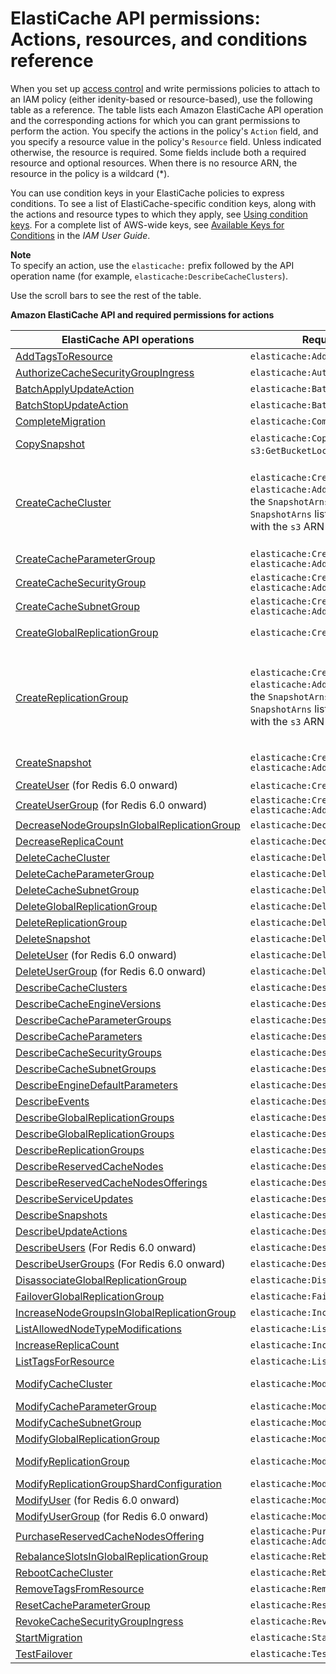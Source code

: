 # ElastiCache API permissions: Actions, resources, and conditions reference<a name="IAM.APIReference"></a>

When you set up [access control](IAM.md) and write permissions policies to attach to an IAM policy \(either idenity\-based or resource\-based\), use the following table as a reference\. The table lists each Amazon ElastiCache API operation and the corresponding actions for which you can grant permissions to perform the action\. You specify the actions in the policy's `Action` field, and you specify a resource value in the policy's `Resource` field\. Unless indicated otherwise, the resource is required\. Some fields include both a required resource and optional resources\. When there is no resource ARN, the resource in the policy is a wildcard \(\*\)\.

You can use condition keys in your ElastiCache policies to express conditions\. To see a list of ElastiCache\-specific condition keys, along with the actions and resource types to which they apply, see [Using condition keys](IAM.ConditionKeys.md)\. For a complete list of AWS\-wide keys, see [Available Keys for Conditions](https://docs.aws.amazon.com/IAM/latest/UserGuide/reference_policies_elements.html#AvailableKeys) in the *IAM User Guide*\.

**Note**  
To specify an action, use the `elasticache:` prefix followed by the API operation name \(for example, `elasticache:DescribeCacheClusters`\)\.

Use the scroll bars to see the rest of the table\.


**Amazon ElastiCache API and required permissions for actions**  

| ElastiCache API operations | Required permissions \(API actions\) | Resources  | 
| --- | --- | --- | 
|  [AddTagsToResource](https://docs.aws.amazon.com/AmazonElastiCache/latest/APIReference/API_AddTagsToResource.html) | `elasticache:AddTagsToResource` | \(Optional\) Cluster, snapshot | 
|  [AuthorizeCacheSecurityGroupIngress](https://docs.aws.amazon.com/AmazonElastiCache/latest/APIReference/API_AuthorizeCacheSecurityGroupIngress.html) | `elasticache:AuthorizeCacheSecurityGroupIngress` | Security group | 
|  [BatchApplyUpdateAction](https://docs.aws.amazon.com/AmazonElastiCache/latest/APIReference/API_BatchApplyUpdateAction.html) |   `elasticache:BatchApplyUpdateAction` |  \(Optional\) Cluster, replication group | 
| [BatchStopUpdateAction](https://docs.aws.amazon.com/AmazonElastiCache/latest/APIReference/API_BatchStopUpdateAction.html) |   `elasticache:BatchStopUpdateAction` |  \(Optional\) Cluster, replication group | 
| [CompleteMigration](https://docs.aws.amazon.com/AmazonElastiCache/latest/APIReference/API_CompleteMigration.html) |   `elasticache:CompleteMigration` |  \(Optional\) Cluster, replication group | 
|  [CopySnapshot](https://docs.aws.amazon.com/AmazonElastiCache/latest/APIReference/API_CopySnapshot.html) |  `elasticache:CopySnapshot` `elasticache:AddTagsToResource` `s3:GetBucketLocation` `s3:ListAllMyBuckets` |  Snapshot \(Source, Target\) \* \* | 
|  [CreateCacheCluster](https://docs.aws.amazon.com/AmazonElastiCache/latest/APIReference/API_CreateCacheCluster.html) |  `elasticache:CreateCacheCluster` `elasticache:AddTagsToResource` `s3:GetObject`  If you use the `SnapshotArns` parameter, each member of the `SnapshotArns` list requires its own `s3:GetObject` permission with the `s3` ARN as its resource\.  |  Parameter group\. \(Optional\) Cache cluster, Replication group, Snapshot, Security group Ids and Subnet group `arn:aws:s3:::my_bucket/snapshot1.rdb` Where *my\_bucket*/*snapshot1* is an S3 bucket and snapshot that you want to create the cache cluster from\. | 
|  [CreateCacheParameterGroup](https://docs.aws.amazon.com/AmazonElastiCache/latest/APIReference/API_CreateCacheParameterGroup.html) | `elasticache:CreateCacheParameterGroup` `elasticache:AddTagsToResource` | Parameter group | 
|  [CreateCacheSecurityGroup](https://docs.aws.amazon.com/AmazonElastiCache/latest/APIReference/API_CreateCacheSecurityGroup.html) | `elasticache:CreateCacheSecurityGroup` `elasticache:AddTagsToResource` | Security group | 
|  [CreateCacheSubnetGroup](https://docs.aws.amazon.com/AmazonElastiCache/latest/APIReference/API_CreateCacheSubnetGroup.html) | `elasticache:CreateCacheSubnetGroup` `elasticache:AddTagsToResource` | Subnet group | 
|  [CreateGlobalReplicationGroup](https://docs.aws.amazon.com/AmazonElastiCache/latest/APIReference/API_CreateGlobalReplicationGroup.html) |  `elasticache:CreateGlobalReplicationGroup` | Global replication group, replication group | 
|  [CreateReplicationGroup](https://docs.aws.amazon.com/AmazonElastiCache/latest/APIReference/API_CreateReplicationGroup.html) |  `elasticache:CreateReplicationGroup` `elasticache:AddTagsToResource` `s3:GetObject`  If you use the `SnapshotArns` parameter, each member of the `SnapshotArns` list requires its own `s3:GetObject` permission with the `s3` ARN as its resource\.  |  Parameter group\. \(Optional\) Replication group, Snapshot, Subnet group, Global Replication Group, Primary cluster Id, Security group Ids `arn:aws:s3:::my_bucket/snapshot1.rdb` Where *my\_bucket*/*snapshot1* is an S3 bucket and snapshot that you want to create the cache cluster from\. | 
|  [CreateSnapshot](https://docs.aws.amazon.com/AmazonElastiCache/latest/APIReference/API_CreateSnapshot.html) | `elasticache:CreateSnapshot` `elasticache:AddTagsToResource` | Snapshot\. \(Optional\) Cache cluster, Replication group | 
|  [CreateUser](https://docs.aws.amazon.com/AmazonElastiCache/latest/APIReference/API_CreateUser.html) \(for Redis 6\.0 onward\) | `elasticache:CreateUser` `elasticache:AddTagsToResource` | User | 
|  [CreateUserGroup](https://docs.aws.amazon.com/AmazonElastiCache/latest/APIReference/API_CreateUserGroup.html) \(for Redis 6\.0 onward\) | `elasticache:CreateUserGroup` `elasticache:AddTagsToResource` | UserGroup | 
|  [DecreaseNodeGroupsInGlobalReplicationGroup](https://docs.aws.amazon.com/AmazonElastiCache/latest/APIReference/API_DecreaseNodeGroupsInGlobalReplicationGroup.html) | `elasticache:DecreaseNodeGroupsInGlobalReplicationGroup` | GlobalReplicationGroup | 
|  [DecreaseReplicaCount](https://docs.aws.amazon.com/AmazonElastiCache/latest/APIReference/API_DecreaseReplicaCount.html) | `elasticache:DecreaseReplicaCount` | Replication group | 
|  [DeleteCacheCluster](https://docs.aws.amazon.com/AmazonElastiCache/latest/APIReference/API_DeleteCacheCluster.html) | `elasticache:DeleteCacheCluster` | Cache cluster\. \(Optional\) Snapshot | 
|  [DeleteCacheParameterGroup](https://docs.aws.amazon.com/AmazonElastiCache/latest/APIReference/API_DeleteCacheParameterGroup.html) | `elasticache:DeleteCacheParameterGroup` | Parameter group | 
|  [DeleteCacheSubnetGroup](https://docs.aws.amazon.com/AmazonElastiCache/latest/APIReference/API_DeleteCacheSubnetGroup.html) | `elasticache:DeleteCacheSubnetGroup` | Subnet group | 
|  [DeleteGlobalReplicationGroup](https://docs.aws.amazon.com/AmazonElastiCache/latest/APIReference/API_DeleteGlobalReplicationGroup.html) | `elasticache:DeleteGlobalReplicationGroup` | GlobalReplicationGroup | 
|  [DeleteReplicationGroup](https://docs.aws.amazon.com/AmazonElastiCache/latest/APIReference/API_DeleteReplicationGroup.html) | `elasticache:DeleteReplicationGroup` | Replication group\. \(Optional\) Snapshot | 
|  [DeleteSnapshot](https://docs.aws.amazon.com/AmazonElastiCache/latest/APIReference/API_DeleteSnapshot.html) | `elasticache:DeleteSnapshot` | Snapshot | 
|  [DeleteUser](https://docs.aws.amazon.com/AmazonElastiCache/latest/APIReference/API_DeleteUser.html) \(for Redis 6\.0 onward\)  | `elasticache:DeleteUser` | User | 
|  [DeleteUserGroup](https://docs.aws.amazon.com/AmazonElastiCache/latest/APIReference/API_DeleteUserGroup.html) \(for Redis 6\.0 onward\)  | `elasticache:DeleteUserGroup` | UserGroup | 
|  [DescribeCacheClusters](https://docs.aws.amazon.com/AmazonElastiCache/latest/APIReference/API_DescribeCacheClusters.html) | `elasticache:DescribeCacheClusters` | Cluster | 
|  [DescribeCacheEngineVersions](https://docs.aws.amazon.com/AmazonElastiCache/latest/APIReference/API_DescribeCacheEngineVersions.html) | `elasticache:DescribeCacheEngineVersions` | No Resource ARN: \* | 
|  [DescribeCacheParameterGroups](https://docs.aws.amazon.com/AmazonElastiCache/latest/APIReference/API_DescribeCacheParameterGroups.html) | `elasticache:DescribeCacheParameterGroups` | Parameter group | 
|  [DescribeCacheParameters](https://docs.aws.amazon.com/AmazonElastiCache/latest/APIReference/API_DescribeCacheParameters.html) | `elasticache:DescribeCacheParameters` | Parameter group | 
|  [DescribeCacheSecurityGroups](https://docs.aws.amazon.com/AmazonElastiCache/latest/APIReference/API_DescribeCacheSecurityGroups.html) | `elasticache:DescribeCacheSecurityGroups` | Security group | 
|  [DescribeCacheSubnetGroups](https://docs.aws.amazon.com/AmazonElastiCache/latest/APIReference/API_DescribeCacheSubnetGroups.html) | `elasticache:DescribeCacheSubnetGroups` | Subnet group | \* | 
|  [DescribeEngineDefaultParameters](https://docs.aws.amazon.com/AmazonElastiCache/latest/APIReference/API_DescribeEngineDefaultParameters.html) | `elasticache:DescribeEngineDefaultParameters` | No Resource ARN:\* | 
|  [DescribeEvents](https://docs.aws.amazon.com/AmazonElastiCache/latest/APIReference/API_DescribeEvents.html) | `elasticache:DescribeEvents` | No Resource ARN: \* | 
|  [DescribeGlobalReplicationGroups](https://docs.aws.amazon.com/AmazonElastiCache/latest/APIReference/API_DescribeGlobalReplicationGroups.html) | `elasticache:DescribeGlobalReplicationGroups` | GlobalReplicationGroup | 
|  [DescribeGlobalReplicationGroups](https://docs.aws.amazon.com/AmazonElastiCache/latest/APIReference/API_DescribeGlobalReplicationGroups.html) | `elasticache:DescribeGlobalReplicationGroups` | No Resource ARN: \* | 
|  [DescribeReplicationGroups](https://docs.aws.amazon.com/AmazonElastiCache/latest/APIReference/API_DescribeReplicationGroups.html) | `elasticache:DescribeReplicationGroups` | ReplicationGroup | 
|  [DescribeReservedCacheNodes](https://docs.aws.amazon.com/AmazonElastiCache/latest/APIReference/API_DescribeReservedCacheNodes.html) | `elasticache:DescribeReservedCacheNodes` | Reserved\-instance | 
|  [DescribeReservedCacheNodesOfferings](https://docs.aws.amazon.com/AmazonElastiCache/latest/APIReference/API_DescribeReservedCacheNodesOfferings.html) | `elasticache:DescribeReservedCacheNodesOfferings` | No Resource ARN: \* | 
|  [DescribeServiceUpdates](https://docs.aws.amazon.com/AmazonElastiCache/latest/APIReference/API_DescribeServiceUpdates.html) | `elasticache:DescribeServiceUpdates` | No Resource ARN: \* | 
|  [DescribeSnapshots](https://docs.aws.amazon.com/AmazonElastiCache/latest/APIReference/API_DescribeSnapshots.html) | `elasticache:DescribeSnapshots` | Snapshot | 
|  [DescribeUpdateActions](https://docs.aws.amazon.com/AmazonElastiCache/latest/APIReference/API_DescribeUpdateActions.html) | `elasticache:DescribeUpdateActions` | \(Optional\) Cluster, replication group | 
|  [DescribeUsers](https://docs.aws.amazon.com/AmazonElastiCache/latest/APIReference/API_DescribeUsers.html) \(For Redis 6\.0 onward\) | `elasticache:DescribeUsers` | User | 
|  [DescribeUserGroups](https://docs.aws.amazon.com/AmazonElastiCache/latest/APIReference/API_DescribeUserGroups.html) \(For Redis 6\.0 onward\) | `elasticache:DescribeUserGroups` | UserGroup | 
|  [DisassociateGlobalReplicationGroup](https://docs.aws.amazon.com/AmazonElastiCache/latest/APIReference/API_DisassociateGlobalReplicationGroup.html) | `elasticache:DisassociateGlobalReplicationGroup` | GlobalReplicationGroup | 
|  [FailoverGlobalReplicationGroup](https://docs.aws.amazon.com/AmazonElastiCache/latest/APIReference/API_FailoverGlobalReplicationGroup.html) | `elasticache:FailoverGlobalReplicationGroup` | GlobalReplicationGroup | 
|  [IncreaseNodeGroupsInGlobalReplicationGroup](https://docs.aws.amazon.com/AmazonElastiCache/latest/APIReference/API_IncreaseNodeGroupsInGlobalReplicationGroup.html) | `elasticache:IncreaseNodeGroupsInGlobalReplicationGroup` | GlobalReplicationGroup | 
|  [ListAllowedNodeTypeModifications](https://docs.aws.amazon.com/AmazonElastiCache/latest/APIReference/API_ListAllowedNodeTypeModifications.html) | `elasticache:ListAllowedNodeTypeModifications` | \(Optional\) Cluster, replication group | 
|  [IncreaseReplicaCount](https://docs.aws.amazon.com/AmazonElastiCache/latest/APIReference/API_IncreaseReplicaCount.html) | `elasticache:IncreaseReplicaCount` | Replication group | 
|  [ListTagsForResource](https://docs.aws.amazon.com/AmazonElastiCache/latest/APIReference/API_ListTagsForResource.html) | `elasticache:ListTagsForResource` | \(Optional\) Cluster, snapshot | 
|  [ModifyCacheCluster](https://docs.aws.amazon.com/AmazonElastiCache/latest/APIReference/API_ModifyCacheCluster.html) | `elasticache:ModifyCacheCluster` | Cache cluster\. \(Optional\) Parameter group, Security group | 
|  [ModifyCacheParameterGroup](https://docs.aws.amazon.com/AmazonElastiCache/latest/APIReference/API_ModifyCacheParameterGroup.html) | `elasticache:ModifyCacheParameterGroup` | Parameter group | 
|  [ModifyCacheSubnetGroup](https://docs.aws.amazon.com/AmazonElastiCache/latest/APIReference/API_ModifyCacheSubnetGroup.html) | `elasticache:ModifyCacheSubnetGroup` | Subnet group | 
|  [ModifyGlobalReplicationGroup](https://docs.aws.amazon.com/AmazonElastiCache/latest/APIReference/API_ModifyGlobalReplicationGroup.html) | `elasticache:ModifyGlobalReplicationGroup` | GlobalReplicationGroup | 
|  [ModifyReplicationGroup](https://docs.aws.amazon.com/AmazonElastiCache/latest/APIReference/API_ModifyReplicationGroup.html) | `elasticache:ModifyReplicationGroup` | Replication group\. \(Optional\) Parameter group, Security group | 
|  [ModifyReplicationGroupShardConfiguration](https://docs.aws.amazon.com/AmazonElastiCache/latest/APIReference/API_ModifyReplicationGroupShardConfiguration.html) | `elasticache:ModifyReplicationGroupShardConfiguration` | Replication group | 
|  [ModifyUser](https://docs.aws.amazon.com/AmazonElastiCache/latest/APIReference/API_ModifyUser.html) \(for Redis 6\.0 onward\)  | `elasticache:ModifyUser` | User | 
|  [ModifyUserGroup](https://docs.aws.amazon.com/AmazonElastiCache/latest/APIReference/API_ModifyUserGroup.html) \(for Redis 6\.0 onward\) | `elasticache:ModifyUserGroup` | UserGroup | 
|  [PurchaseReservedCacheNodesOffering](https://docs.aws.amazon.com/AmazonElastiCache/latest/APIReference/API_PurchaseReservedCacheNodesOffering.html) | `elasticache:PurchaseReservedCacheNodesOffering` `elasticache:AddTagsToResource` | Reserved\-instance | 
|  [RebalanceSlotsInGlobalReplicationGroup](https://docs.aws.amazon.com/AmazonElastiCache/latest/APIReference/API_RebalanceSlotsInGlobalReplicationGroup.html) | `elasticache:RebalanceSlotsInGlobalReplicationGroup` | GlobalReplicationGroup | 
|  [RebootCacheCluster](https://docs.aws.amazon.com/AmazonElastiCache/latest/APIReference/API_RebootCacheCluster.html) | `elasticache:RebootCacheCluster` | Cluster | 
|  [RemoveTagsFromResource](https://docs.aws.amazon.com/AmazonElastiCache/latest/APIReference/API_RemoveTagsFromResource.html) | `elasticache:RemoveTagsFromResource` | \(Optional\) Cluster, snapshot | 
|  [ResetCacheParameterGroup](https://docs.aws.amazon.com/AmazonElastiCache/latest/APIReference/API_ResetCacheParameterGroup.html) | `elasticache:ResetCacheParameterGroup` | Parameter group | 
|  [RevokeCacheSecurityGroupIngress](https://docs.aws.amazon.com/AmazonElastiCache/latest/APIReference/API_RevokeCacheSecurityGroupIngress.html) | `elasticache:RevokeCacheSecurityGroupIngress` | No Resource ARN: \* | 
|  [StartMigration](https://docs.aws.amazon.com/AmazonElastiCache/latest/APIReference/API_StartMigration.html) | `elasticache:StartMigration` | Replication group | 
|  [TestFailover](https://docs.aws.amazon.com/AmazonElastiCache/latest/APIReference/API_TestFailover.html) | `elasticache:TestFailover` | Replication group | 
